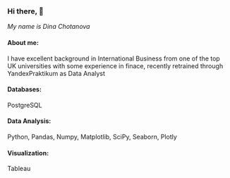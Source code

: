 ### Hi there,  👋
*My name is Dina Chotanova*
#### About me:
I have excellent background in International Business from one of the top UK universities with some experience in finace, recently retrained through YandexPraktikum as Data Analyst 

#### Databases:
PostgreSQL

#### Data Analysis:
Python, Pandas, Numpy, Matplotlib, SciPy, Seaborn, Plotly

#### Visualization:
Tableau
